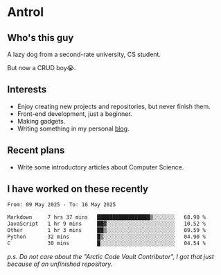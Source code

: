 # Antrol

## Who's this guy

A lazy dog from a second-rate university, CS student.

But now a CRUD boy😭.

## Interests

* Enjoy creating new projects and repositories, but never finish them.
* Front-end development, just a beginner.
* Making gadgets.
* Writing something in my personal [blog](https://blog.antrol.xyz/).

## Recent plans

* Write some introductory articles about Computer Science.

<!--
* Try to develop a website for [Anime4KCPP](https://github.com/TianZerL/Anime4KCPP).
* Develop a Markdown renderer which user can customize its css, of course it is GUI-based.~~(If I could finish  it before getting bored)~~
* Work with my [teammates](https://github.com/SWJTU-Lazy-Dogs).
* Find something interests me, as a hobby after finishing my ~~boring~~ homework.
-->

## I have worked on these recently

<!--START_SECTION:waka-->

```txt
From: 09 May 2025 - To: 16 May 2025

Markdown     7 hrs 37 mins   █████████████████▒░░░░░░░   68.90 %
JavaScript   1 hr 9 mins     ██▓░░░░░░░░░░░░░░░░░░░░░░   10.52 %
Other        1 hr 3 mins     ██▒░░░░░░░░░░░░░░░░░░░░░░   09.59 %
Python       32 mins         █▒░░░░░░░░░░░░░░░░░░░░░░░   04.90 %
C            30 mins         █░░░░░░░░░░░░░░░░░░░░░░░░   04.54 %
```

<!--END_SECTION:waka-->

*p.s.  Do not care about the "Arctic Code Vault Contributor", I got that just because of an unfinished repository.*

<!--
**qzmlgfj/qzmlgfj** is a ✨ _special_ ✨ repository because its `README.md` (this file) appears on your GitHub profile.

Here are some ideas to get you started:

- 🔭 I’m currently working on ...
- 🌱 I’m currently learning ...
- 👯 I’m looking to collaborate on ...
- 🤔 I’m looking for help with ...
- 💬 Ask me about ...
- 📫 How to reach me: ...
- 😄 Pronouns: ...
- ⚡ Fun fact: ...
-->
